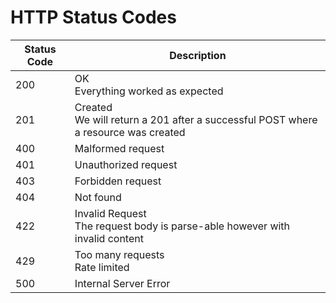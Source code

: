 # HTTP Status Codes
Status Code | Description
----------- | -----------
200 | OK<br>Everything worked as expected
201 | Created<br>We will return a 201 after a successful POST where a resource was created
400 | Malformed request
401 | Unauthorized request
403 | Forbidden request
404 | Not found
422 | Invalid Request<br>The request body is parse-able however with invalid content
429 | Too many requests<br>Rate limited
500 | Internal Server Error